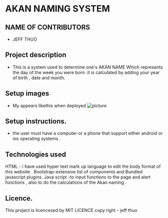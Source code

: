 # AKAN NAMING SYSTEM
## NAME OF CONTRIBUTORS
* JEFF THUO

## Project description
* This is a system used to determine one's AKAN NAME Which represents the day of the week you were born .it is calculated by adding your year of birth , date and month.

## Setup images
* My appears likethis when deployed 
![picture](my-project.png)

## Setup instructions.
 * the user must have a computer or a phone that support either android or ios 
 operating systems .

## Technologies used
HTML - i have used hyper text mark up language to edit the body format of this website .
Bootstrap-extensive list of components and Bundled javascript plugins.
Java script -to input  functions to the page and alert functions , also to do the calculations of the Akan naming .

## Licence.
 This project is licencesed by MIT LICENCE 
 copy right - jeff  thuo 
